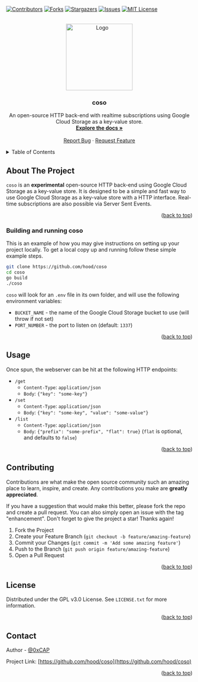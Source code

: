 <a name="readme-top"></a>

[![Contributors][contributors-shield]][contributors-url]
[![Forks][forks-shield]][forks-url]
[![Stargazers][stars-shield]][stars-url]
[![Issues][issues-shield]][issues-url]
[![MIT License][license-shield]][license-url]

<!-- PROJECT LOGO -->
<br />
<div align="center">
  <a href="https://github.com/hood/coso">
    <img src="https://i.imgur.com/hBruQVEm.jpg" alt="Logo" width="180" height="180">
  </a>

<h3 align="center">coso</h3>

  <p align="center">
    An open-source HTTP back-end with realtime subscriptions using Google Cloud Storage as a key-value store.
    <br />
    <a href="https://github.com/hood/coso/README.md"><strong>Explore the docs »</strong></a>
    <br />
    <br />
    <a href="https://github.com/hood/coso/issues">Report Bug</a>
    ·
    <a href="https://github.com/hood/coso/issues">Request Feature</a>
  </p>
</div>

<!-- TABLE OF CONTENTS -->
<details>
  <summary>Table of Contents</summary>
  <ol>
    <li>
      <a href="#about-the-project">About The Project</a>
    </li>
    <li>
      <a href="#building-and-running-coso">
        Building and running coso
      </a>
    </li>
    <li><a href="#usage">Usage</a></li>
    <li><a href="#contributing">Contributing</a></li>
    <li><a href="#license">License</a></li>
    <li><a href="#contact">Contact</a></li>
  </ol>
</details>

<!-- ABOUT THE PROJECT -->

## About The Project

`coso` is an **experimental** open-source HTTP back-end using Google Cloud Storage
as a key-value store. It is designed to be a simple and fast way to use Google
Cloud Storage as a key-value store with a HTTP interface. Real-time
subscriptions are also possible via Server Sent Events.

<p align="right">(<a href="#readme-top">back to top</a>)</p>

### Building and running coso

This is an example of how you may give instructions on setting up your project locally.
To get a local copy up and running follow these simple example steps.

```sh
git clone https://github.com/hood/coso
cd coso
go build
./coso
```

`coso` will look for an `.env` file in its own folder, and will use the following environment variables:

- `BUCKET_NAME` - the name of the Google Cloud Storage bucket to use (will throw if not set)
- `PORT_NUMBER` - the port to listen on (default: `1337`)

<p align="right">(<a href="#readme-top">back to top</a>)</p>

<!-- USAGE EXAMPLES -->

## Usage

Once spun, the webserver can be hit at the following HTTP endpoints:

- `/get`
  - `Content-Type`: `application/json`
  - `Body`: `{"key": "some-key"}`
- `/set`
  - `Content-Type`: `application/json`
  - `Body`: `{"key": "some-key", "value": "some-value"}`
- `/list`
  - `Content-Type`: `application/json`
  - `Body`: `{"prefix": "some-prefix", "flat": true}` (`flat` is optional, and defaults to `false`)

<p align="right">(<a href="#readme-top">back to top</a>)</p>

<!-- CONTRIBUTING -->

## Contributing

Contributions are what make the open source community such an amazing place to learn, inspire, and create. Any contributions you make are **greatly appreciated**.

If you have a suggestion that would make this better, please fork the repo and create a pull request. You can also simply open an issue with the tag "enhancement".
Don't forget to give the project a star! Thanks again!

1. Fork the Project
2. Create your Feature Branch (`git checkout -b feature/amazing-feature`)
3. Commit your Changes (`git commit -m 'Add some amazing feature'`)
4. Push to the Branch (`git push origin feature/amazing-feature`)
5. Open a Pull Request

<p align="right">(<a href="#readme-top">back to top</a>)</p>

<!-- LICENSE -->

## License

Distributed under the GPL v3.0 License. See `LICENSE.txt` for more information.

<p align="right">(<a href="#readme-top">back to top</a>)</p>

<!-- CONTACT -->

## Contact

Author - [@0xCAP](https://twitter.com/0xCAP)

Project Link: [https://github.com/hood/coso](https://github.com/hood/coso)

<p align="right">(<a href="#readme-top">back to top</a>)</p>

<!-- MARKDOWN LINKS & IMAGES -->

[contributors-shield]: https://img.shields.io/github/contributors/hood/coso.svg?style=flat
[contributors-url]: https://github.com/hood/coso/graphs/contributors
[forks-shield]: https://img.shields.io/github/forks/hood/coso.svg?style=flat
[forks-url]: https://github.com/hood/coso/network/members
[stars-shield]: https://img.shields.io/github/stars/hood/coso.svg?style=flat
[stars-url]: https://github.com/hood/coso/stargazers
[issues-shield]: https://img.shields.io/github/issues/hood/coso.svg?style=flat
[issues-url]: https://github.com/hood/coso/issues
[license-shield]: https://img.shields.io/github/license/hood/coso.svg?style=flat
[license-url]: https://github.com/hood/coso/blob/master/LICENSE.txt
[linkedin-shield]: https://img.shields.io/badge/-LinkedIn-black.svg?style=flat&logo=linkedin&colorB=555
[linkedin-url]: https://linkedin.com/in/linkedin_username
[product-screenshot]: images/screenshot.png
